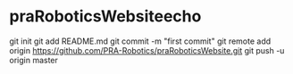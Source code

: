 # praRoboticsWebsiteecho
git init
git add README.md
git commit -m "first commit"
git remote add origin https://github.com/PRA-Robotics/praRoboticsWebsite.git
git push -u origin master
